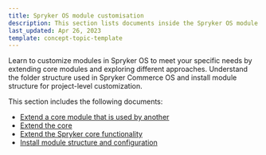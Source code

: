 ```yaml
---
title: Spryker OS module customisation
description: This section lists documents inside the Spryker OS module customisation section.
last_updated: Apr 26, 2023
template: concept-topic-template
---
```


Learn to customize modules in Spryker OS to meet your specific needs by extending core modules and exploring different approaches. Understand the folder structure used in Spryker Commerce OS and install module structure for project-level customization.

This section includes the following documents:
* [Extend a core module that is used by another](/docs/scos/dev/back-end-development/extend-spryker/spryker-os-module-customisation/extend-a-core-module-that-is-used-by-another.html)
* [Extend the core](/docs/scos/dev/back-end-development/extend-spryker/spryker-os-module-customisation/extend-the-core.html)
* [Extend the Spryker core functionality](/docs/scos/dev/back-end-development/extend-spryker/spryker-os-module-customisation/extend-the-spryker-core-functionality.html)
* [Install module structure and configuration](/docs/scos/dev/back-end-development/extend-spryker/spryker-os-module-customisation/install-module-structure-and-configuration.html)
